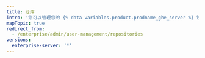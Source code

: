 ```yaml
---
title: 仓库
intro: '您可以管理您的 {% data variables.product.prodname_ghe_server %} 设备上可供仓库管理员使用的设置。'
mapTopic: true
redirect_from:
  - /enterprise/admin/user-management/repositories
versions:
  enterprise-server: '*'
---
```


